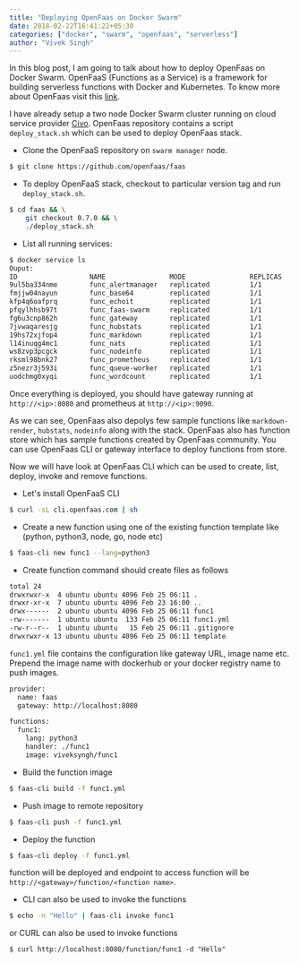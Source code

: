 ```yaml
---
title: "Deploying OpenFaas on Docker Swarm"
date: 2018-02-22T16:41:22+05:30
categories: ["docker", "swarm", "openfaas", "serverless"]
author: "Vivek Singh"
---
```

In this blog post, I am going to talk about how to deploy OpenFaas on Docker Swarm. OpenFaaS (Functions as a Service) is a  framework for building serverless functions with Docker and Kubernetes. To know more about OpenFaas visit this [link](https://www.openfaas.com/).

I have already setup a two node Docker Swarm cluster running on cloud service provider [Civo](https://www.civo.com/). OpenFaas repository contains a script `deploy_stack.sh` which can be used to deploy OpenFaas stack.

* Clone the OpenFaaS repository on `swarm manager` node.
```sh
$ git clone https://github.com/openfaas/faas
```

* To deploy OpenFaaS stack, checkout to particular version tag and run `deploy_stack.sh`.
```sh
$ cd faas && \
    git checkout 0.7.0 && \
    ./deploy_stack.sh
```

* List all running services:
```sh
$ docker service ls
Ouput:
ID                  NAME                MODE                REPLICAS            IMAGE                              PORTS
9ul5ba334nme        func_alertmanager   replicated          1/1                 prom/alertmanager:v0.7.1
fmjjw04nayun        func_base64         replicated          1/1                 functions/alpine:latest
kfp4q6oafprq        func_echoit         replicated          1/1                 functions/alpine:latest
pfqylhhsb97t        func_faas-swarm     replicated          1/1                 functions/faas-swarm:0.1.3a
fg6u3cnp862h        func_gateway        replicated          1/1                 functions/gateway:0.6.16-rc1     *:8080->8080/tcp
7jvwaqaresjg        func_hubstats       replicated          1/1                 functions/hubstats:latest
19hs72xjfop4        func_markdown       replicated          1/1                 functions/markdown-render:latest
l14inuqg4mc1        func_nats           replicated          1/1                 nats-streaming:0.6.0
ws8zvp3pcgck        func_nodeinfo       replicated          1/1                 functions/nodeinfo:latest
rksml98bnk27        func_prometheus     replicated          1/1                 prom/prometheus:v2.0.0           *:9090->9090/tcp
z5nezr3j593i        func_queue-worker   replicated          1/1                 functions/queue-worker:0.4
uodchmg0xyqi        func_wordcount      replicated          1/1                 functions/alpine:latest
```

Once everything is deployed, you should have gateway running at `http://<ip>:8080` and prometheus at `http://<ip>:9090`.

As we can see, OpenFaas also depolys few sample functions like `markdown-render`, `hubstats`, `nodeinfo` along with the stack.
OpenFaas also has function store which has sample functions created by OpenFaas community. You can use OpenFaas CLI or gateway interface to deploy functions from store.

Now we will have look at OpenFaas CLI which can be used to create, list, deploy, invoke and remove functions.

* Let's install OpenFaaS CLI
```sh
$ curl -sL cli.openfaas.com | sh
```

* Create a new function using one of the existing function template like (python, python3, node, go, node etc)
```sh
$ faas-cli new func1 --lang=python3
```

* Create function command should create files as follows
```sh
total 24
drwxrwxr-x  4 ubuntu ubuntu 4096 Feb 25 06:11 .
drwxr-xr-x  7 ubuntu ubuntu 4096 Feb 23 16:00 ..
drwx------  2 ubuntu ubuntu 4096 Feb 25 06:11 func1
-rw-------  1 ubuntu ubuntu  133 Feb 25 06:11 func1.yml
-rw-r--r--  1 ubuntu ubuntu   15 Feb 25 06:11 .gitignore
drwxrwxr-x 13 ubuntu ubuntu 4096 Feb 25 06:11 template
```

`func1.yml` file contains the configuration like gateway URL, image name etc. Prepend the image name with dockerhub or your docker registry name to push images.

```sh
provider:
  name: faas
  gateway: http://localhost:8080

functions:
  func1:
    lang: python3
    handler: ./func1
    image: viveksyngh/func1
```

* Build the function image
```sh
$ faas-cli build -f func1.yml
```

* Push image to remote repository
```sh
$ faas-cli push -f func1.yml
```

* Deploy the function
```sh
$ faas-cli deploy -f func1.yml
```
function will be deployed and endpoint to access function will be `http://<gateway>/function/<function name>`.

* CLI can also be used to invoke the functions
```sh
$ echo -n "Hello" | faas-cli invoke func1
```
or CURL can also be used to invoke functions
```
$ curl http://localhost:8080/function/func1 -d "Hello"
```
